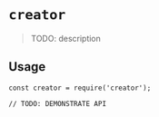 # `creator`

> TODO: description

## Usage

```
const creator = require('creator');

// TODO: DEMONSTRATE API
```

